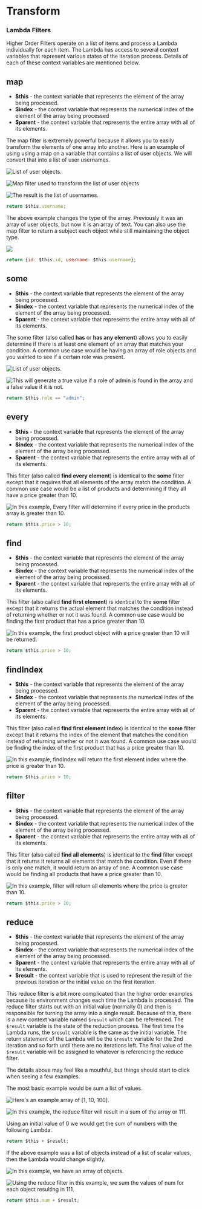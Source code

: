 # Transform

### Lambda Filters

Higher Order Filters operate on a list of items and process a Lambda individually for each item. The Lambda has access to several context variables that represent various states of the iteration process. Details of each of these context variables are mentioned below.

## map

* **$this** - the context variable that represents the element of the array being processed.
* **$index** - the context variable that represents the numerical index of the element of the array being processed
* **$parent** - the context variable that represents the entire array with all of its elements.

The map filter is extremely powerful because it allows you to easily transform the elements of one array into another. Here is an example of using using a map on a variable that contains a list of user objects. We will convert that into a list of user usernames.

![List of user objects.](<../../.gitbook/assets/CleanShot 2022-03-31 at 14.58.41.png>)

![Map filter used to transform the list of user objects](<../../.gitbook/assets/CleanShot 2022-03-31 at 14.59.38.png>)

![The result is the list of usernames.](<../../.gitbook/assets/CleanShot 2022-03-31 at 15.00.32.png>)

```javascript
return $this.username;
```

The above example changes the type of the array. Previously it was an array of user objects, but now it is an array of text. You can also use the map filter to return a subject each object while still maintaining the object type.

![](<../../.gitbook/assets/CleanShot 2022-03-31 at 15.07.50.png>)

```javascript
return {id: $this.id, username: $this.username};
```

## some

* **$this** - the context variable that represents the element of the array being processed.
* **$index** - the context variable that represents the numerical index of the element of the array being processed.
* **$parent** - the context variable that represents the entire array with all of its elements.

The some filter (also called **has** or **has any element**) allows you to easily determine if there is at least one element of an array that matches your condition. A common use case would be having an array of role objects and you wanted to see if a certain role was present.

![List of user objects.](<../../.gitbook/assets/CleanShot 2022-03-31 at 15.14.56.png>)

![This will generate a true value if a role of admin is found in the array and a false value if it is not.](<../../.gitbook/assets/CleanShot 2022-03-31 at 15.11.27.png>)

```javascript
return $this.role == "admin";
```

## every

* **$this** - the context variable that represents the element of the array being processed.
* **$index** - the context variable that represents the numerical index of the element of the array being processed.
* **$parent** - the context variable that represents the entire array with all of its elements.

This filter (also called **find every element**) is identical to the **some** filter except that it requires that all elements of the array match the condition. A common use case would be a list of products and determining if they all have a price greater than 10.

![In this example, Every filter will determine if every price in the products array is greater than 10.](<../../.gitbook/assets/CleanShot 2022-03-31 at 15.14.03.png>)

```javascript
return $this.price > 10;
```

## find

* **$this** - the context variable that represents the element of the array being processed.
* **$index** - the context variable that represents the numerical index of the element of the array being processed.
* **$parent** - the context variable that represents the entire array with all of its elements.

This filter (also called **find first element**) is identical to the **some** filter except that it returns the actual element that matches the condition instead of returning whether or not it was found. A common use case would be finding the first product that has a price greater than 10.

![In this example, the first product object with a price greater than 10 will be returned. ](<../../.gitbook/assets/CleanShot 2022-03-31 at 15.27.05.png>)

```javascript
return $this.price > 10;
```

## findIndex

* **$this** - the context variable that represents the element of the array being processed.
* **$index** - the context variable that represents the numerical index of the element of the array being processed.
* **$parent** - the context variable that represents the entire array with all of its elements.

This filter (also called **find first element index**) is identical to the **some** filter except that it returns the index of the element that matches the condition instead of returning whether or not it was found. A common use case would be finding the index of the first product that has a price greater than 10.

![In this example, findIndex will return the first element index where the price is greater than 10.](<../../.gitbook/assets/CleanShot 2022-03-31 at 15.31.26.png>)

```javascript
return $this.price > 10;
```

## filter

* **$this** - the context variable that represents the element of the array being processed.
* **$index** - the context variable that represents the numerical index of the element of the array being processed.
* **$parent** - the context variable that represents the entire array with all of its elements.

This filter (also called **find all elements**) is identical to the **find** filter except that it returns it returns all elements that match the condition. Even if there is only one match, it would return an array of one. A common use case would be finding all products that have a price greater than 10.

![In this example, filter will return all elements where the price is greater than 10.](<../../.gitbook/assets/CleanShot 2022-03-31 at 15.32.25.png>)

```javascript
return $this.price > 10;
```

## reduce

* **$this** - the context variable that represents the element of the array being processed.
* **$index** - the context variable that represents the numerical index of the element of the array being processed.
* **$parent** - the context variable that represents the entire array with all of its elements.
* **$result** - the context variable that is used to represent the result of the previous iteration or the initial value on the first iteration.

This reduce filter is a bit more complicated than the higher order examples because its environment changes each time the Lambda is processed. The reduce filter starts out with an initial value (normally 0) and then is responsible for turning the array into a single result. Because of this, there is a new context variable named `$result` which can be referenced. The `$result` variable is the state of the reduction process. The first time the Lambda runs, the `$result` variable is the same as the initial variable. The return statement of the Lambda will be the `$result` variable for the 2nd iteration and so forth until there are no iterations left. The final value of the `$result` variable will be assigned to whatever is referencing the reduce filter.

The details above may feel like a mouthful, but things should start to click when seeing a few examples.

The most basic example would be sum a list of values.

![Here's an example array of \[1, 10, 100\].](<../../.gitbook/assets/CleanShot 2022-03-31 at 15.40.36.png>)

![In this example, the reduce filter will result in a sum of the array or 111.](<../../.gitbook/assets/CleanShot 2022-03-31 at 15.47.52.png>)

Using an initial value of 0 we would get the sum of numbers with the following Lambda.

```javascript
return $this + $result;
```

If the above example was a list of objects instead of a list of scalar values, then the Lambda would change slightly.

![In this example, we have an array of objects.](<../../.gitbook/assets/CleanShot 2022-03-31 at 15.50.01.png>)

![Using the reduce filter in this example, we sum the values of num for each object resulting in 111.](<../../.gitbook/assets/CleanShot 2022-03-31 at 15.50.58.png>)

```javascript
return $this.num + $result;
```

###
